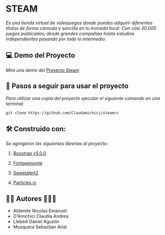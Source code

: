 # STEAM

_Es una tienda virtual de videojuegos donde puedes adquirir diferentes títulos de forma cómoda y sencilla en tu moneda local. Con casi 30.000 juegos publicados; desde grandes compañías hasta estudios independientes pasando por todo lo intermedio._

## 💻 Demo del Proyecto

_Mira una demo del_ [Proyecto Steam](https://store.steampowered.com/sale/steamgamefestival)


## 📄 Pasos a seguir para usar el proyecto
_Para utilizar una copia del proyecto ejecutar el siguiente comando en una terminal:_

`git clone https://github.com/Claudamichici/steamrc`

## 🛠 Construido con:

_Se agregaron las siguientes librerias al proyecto:_

1. [Boostrap v5.0.0](https://getbootstrap.com/docs/5.0/getting-started/introduction/)
1. [Fontawesome](https://fontawesome.com/)
1. [Sweetalert2](https://sweetalert2.github.io/)

1. [Particles.js](https://codepen.io/VincentGarreau/pen/pnlso)

## 🧑👩 Autores 🧒👱‍♂️
- Alderete Nicolas Emanuel
- D'Amichici Claudia Andrea
- Llebeili Daniel Agustin
- Mosquera Sebastian Ariel



